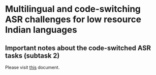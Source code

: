# Multilingual and code-switching ASR challenges for low resource Indian languages

## Important notes about the code-switched ASR tasks (subtask 2)
Please visit [this](https://docs.google.com/document/d/1OeU9nRp2UYFmTW34MQ86ko2NkUIhMpn66WlAVnqbCAE/edit?usp=sharing) document.
